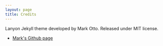 ```yaml
---
layout: page
title: Credits
---
```



<p class="message">
  Lanyon Jekyll theme developed by Mark Otto. Released under MIT license.
</p>
  
* [Mark's Github page](https://github.com/mdo)
